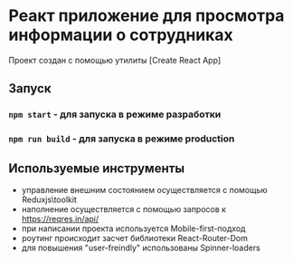# Реакт приложение для просмотра информации о сотрудниках

Проект создан с помощью утилиты [Create React App]


## Запуск

### `npm start` - для запуска в режиме разработки

### `npm run build` - для запуска в режиме production

## Используемые инструменты
* управление внешним состоянием осуществляется с помощью Reduxjs\toolkit
* наполнение осуществляется с помощью запросов к https://reqres.in/api/
* при написании проекта используется Mobile-first-подход
* роутинг происходит засчет библиотеки React-Router-Dom
* для повышения "user-freindly" использованы Spinner-loaders
